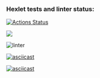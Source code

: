 ### Hexlet tests and linter status:

[![Actions Status](https://github.com/Olga2703/frontend-project-lvl1/workflows/hexlet-check/badge.svg)](https://github.com/Olga2703/frontend-project-lvl1/actions)

<a href="https://codeclimate.com/github/codeclimate/codeclimate/maintainability"><img src="https://api.codeclimate.com/v1/badges/a99a88d28ad37a79dbf6/maintainability" /></a>

![linter](https://github.com/Olga2703/frontend-project-lvl1/actions/workflows/lint-push.yml/badge.svg)

[![asciicast](https://asciinema.org/a/VJxMo3ZFtnRAOxDovSbhEZGh7.svg)](https://asciinema.org/a/VJxMo3ZFtnRAOxDovSbhEZGh7)

[![asciicast](https://asciinema.org/a/SirRUSRuXwvmT5yWXatqnJGCY.svg)](https://asciinema.org/a/SirRUSRuXwvmT5yWXatqnJGCY)
